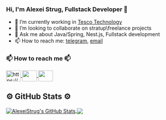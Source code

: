 ### Hi, I'm Alexei Strug, Fullstack Developer 👋

- 🔭 I’m currently working in [Tesco Technology](https://www.tesco-careers.com/technology/uk/en)
- 👯 I’m looking to collaborate on stratup\freelance projects
- 💬 Ask me about Java/Spring, Nest.js, Fullstack development
- 📫 How to reach me: [telegram](https://t.me/alexstrug), [email](alexeistrug@gmail.com)

<h3 align="left">📫 How to reach me 📫</h3>

<a href="https://www.linkedin.com/in/alexei-strug/" target="blank">
   <img align="center" src="https://raw.githubusercontent.com/rahuldkjain/github-profile-readme-generator/master/src/images/icons/Social/linked-in-alt.svg" alt="https://www.linkedin.com/in/alexei-strug/" height="30" width="40" />
  </a>
  <a href="mailto:alexeistrug@gmail.com" target="blank">
   <img align="center" src="https://raw.githubusercontent.com/jmnote/z-icons/master/svg/google.svg" height="30" width="40" />
  </a>
    <a href="https://t.me/alexstrug" target="blank">
   <img align="center" src="https://raw.githubusercontent.com/rahuldkjain/github-profile-readme-generator/master/src/images/icons/Social/messenger.svg" height="30" width="40" />
  </a>
</p>

## ⚙️ GitHub Stats ⚙️

<a href="https://github.com/anuraghazra/github-readme-stats">
  <img align="center" src="https://github-readme-stats.vercel.app/api?username=AlexeiStrug&show_icons=true&count_private=true&theme=tokyonight" alt="AlexeiStrug's GitHub Stats" />
</a>

<a href="https://github.com/anuraghazra/github-readme-stats">
   <img align="center" text-align="center" src="https://github-readme-stats.vercel.app/api/top-langs/?username=AlexeiStrug&layout=compact&theme=tokyonight" />
</a>

